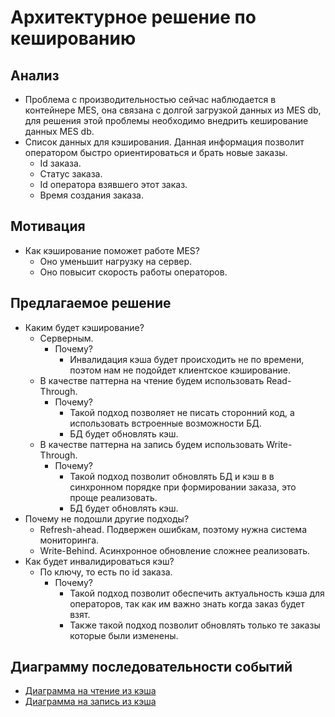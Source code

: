 # Архитектурное решение по кешированию

## Анализ

- Проблема с производительностью сейчас наблюдается в контейнере MES, она связана с долгой загрузкой данных из MES db, для решения этой проблемы необходимо внедрить кеширование данных MES db.
- Список данных для кэширования. Данная информация позволит оператором быстро ориентироваться и брать новые заказы.
  - Id заказа.
  - Статус заказа.
  - Id оператора взявшего этот заказ.
  - Время создания заказа.

## Мотивация

- Как кэширование поможет работе MES?
  - Оно уменьшит нагрузку на сервер.
  - Оно повысит скорость работы операторов.

## Предлагаемое решение

- Каким будет кэширование?
  - Серверным.
    - Почему?
      - Инвалидация кэша будет происходить не по времени, поэтом нам не подойдет клиентское кэширование.
  - В качестве паттерна на чтение будем использовать Read-Through.
    - Почему?
      - Такой подход позволяет не писать сторонний код, а использовать встроенные возможности БД.
      - БД будет обновлять кэш.
  - В качестве паттерна на запись будем использовать Write-Through.
    - Почему?
      - Такой подход позволит обновлять БД и кэш в в синхронном порядке при формировании заказа, это проще реализовать.
      - БД будет обновлять кэш.
- Почему не подошли другие подходы?
  - Refresh-ahead. Подвержен ошибкам, поэтому нужна система мониторинга.
  - Write-Behind. Асинхронное обновление сложнее реализовать.
- Как будет инвалидироваться кэш?
  - По ключу, то есть по id заказа.
    - Почему?
      - Такой подход позволит обеспечить актуальность кэша для операторов, так как им важно знать когда заказ будет взят.
      - Также такой подход позволит обновлять только те заказы которые были изменены.

## Диаграмму последовательности событий

- [Диаграмма на чтение из кэша](./cache_read.puml)
- [Диаграмма на запись из кэша](./cache_write.puml)

